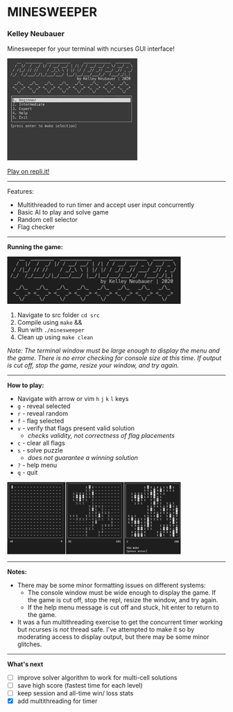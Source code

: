 # MINESWEEPER

### Kelley Neubauer

Minesweeper for your terminal with ncurses GUI interface!

<img src="/img/minesweeper_gameplay_ai_demo.gif" width="300">

[Play on repli.it!](https://repl.it/@kelleyneubauer/minesweeper)

---

Features: 
- Multithreaded to run timer and accept user input concurrently
- Basic AI to play and solve game
- Random cell selector
- Flag checker

---

**Running the game:**

<img src="/img/minesweeper_title.png" width="400">

1. Navigate to src folder `cd src`
2. Compile using `make` && 
3. Run with `./minesweeper`
4. Clean up using `make clean`

*Note: The terminal window must be large enough to display the menu and the game. There is no error checking for console size at this time. If output is cut off, stop the game, resize your window, and try again.*

---

**How to play:**

- Navigate with arrow or vim `h` `j` `k` `l` keys
- `g` - reveal selected
- `r` - reveal random
- `f` - flag selected
- `v` - verify that flags present valid solution
  - *checks validity, not correctness of flag placements*
- `c` - clear all flags
- `s` - solve puzzle
  - *does not guarantee a winning solution*
- `?` - help menu
- `q` - quit

<img src="/img/minesweeper_gameplay.png" width="400">

---

**Notes:**
* There may be some minor formatting issues on different systems: 
  * The console window must be wide enough to display the game. If the game is cut off, stop the repl, resize the window, and try again.
  * If the help menu message is cut off and stuck, hit enter to return to the game.
* It was a fun multithreading exercise to get the concurrent timer working but ncurses is *not* thread safe. I've attempted to make it so by moderating access to display output, but there may be some minor glitches.

---

**What's next**
- [ ] improve solver algorithm to work for multi-cell solutions
- [ ] save high score (fastest time for each level)
- [ ] keep session and all-time win/ loss stats 
- [x] add multithreading for timer
